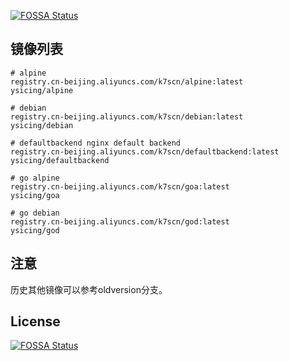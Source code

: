 [![FOSSA Status](https://app.fossa.io/api/projects/git%2Bgithub.com%2Fysicing%2Fdockerfiles.svg?type=shield)](https://app.fossa.io/projects/git%2Bgithub.com%2Fysicing%2Fdockerfiles?ref=badge_shield)


## 镜像列表

```
# alpine
registry.cn-beijing.aliyuncs.com/k7scn/alpine:latest
ysicing/alpine

# debian
registry.cn-beijing.aliyuncs.com/k7scn/debian:latest
ysicing/debian

# defaultbackend nginx default backend
registry.cn-beijing.aliyuncs.com/k7scn/defaultbackend:latest
ysicing/defaultbackend

# go alpine
registry.cn-beijing.aliyuncs.com/k7scn/goa:latest
ysicing/goa

# go debian
registry.cn-beijing.aliyuncs.com/k7scn/god:latest
ysicing/god
```


## 注意

历史其他镜像可以参考oldversion分支。

## License
[![FOSSA Status](https://app.fossa.io/api/projects/git%2Bgithub.com%2Fysicing%2Fdockerfiles.svg?type=large)](https://app.fossa.io/projects/git%2Bgithub.com%2Fysicing%2Fdockerfiles?ref=badge_large)